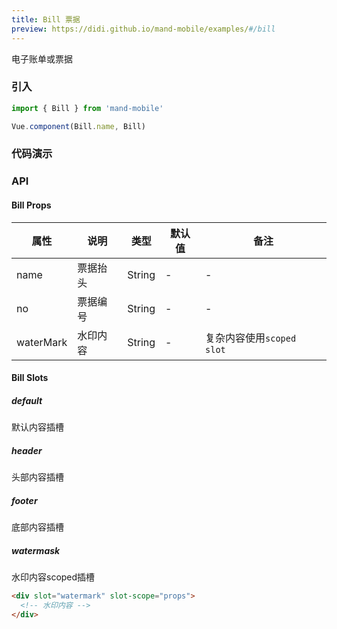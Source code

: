 ```yaml
---
title: Bill 票据
preview: https://didi.github.io/mand-mobile/examples/#/bill
---
```


电子账单或票据

### 引入

```javascript
import { Bill } from 'mand-mobile'

Vue.component(Bill.name, Bill)
```

### 代码演示
<!-- DEMO -->

### API

#### Bill Props
|属性 | 说明 | 类型 | 默认值 | 备注 |
|----|-----|------|------ |------|
|name|票据抬头|String|-|-|
|no|票据编号|String|-|-|
|waterMark|水印内容|String|-|复杂内容使用`scoped slot`|

#### Bill Slots

##### default
默认内容插槽

##### header
头部内容插槽

##### footer
底部内容插槽

##### watermask
水印内容scoped插槽

```html
<div slot="watermark" slot-scope="props">
  <!-- 水印内容 -->
</div>
```